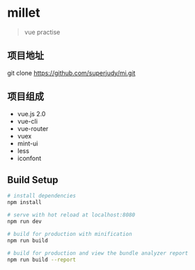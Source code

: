 # millet

> vue practise

## 项目地址

git clone https://github.com/superjudy/mi.git

## 项目组成

* vue.js 2.0
* vue-cli
* vue-router
* vuex
* mint-ui
* less
* iconfont

## Build Setup

``` bash
# install dependencies
npm install

# serve with hot reload at localhost:8080
npm run dev

# build for production with minification
npm run build

# build for production and view the bundle analyzer report
npm run build --report
```